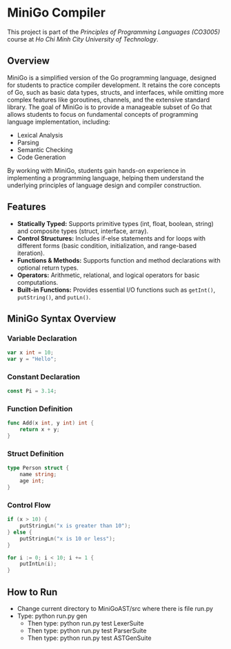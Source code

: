 # MiniGo Compiler
This project is part of the *Principles of Programming Languages (CO3005)* course at *Ho Chi Minh City University of Technology*.
## Overview
MiniGo is a simplified version of the Go programming language, designed for students to practice compiler development. It retains the core concepts of Go, such as basic data types, structs, and interfaces, while omitting more complex features like goroutines, channels, and the extensive standard library. The goal of MiniGo is to provide a manageable subset of Go that allows students to focus on fundamental concepts of programming language implementation, including:

- Lexical Analysis
- Parsing
- Semantic Checking
- Code Generation

By working with MiniGo, students gain hands-on experience in implementing a programming language, helping them understand the underlying principles of language design and compiler construction.

## Features
- **Statically Typed:** Supports primitive types (int, float, boolean, string) and composite types (struct, interface, array).
- **Control Structures:** Includes if-else statements and for loops with different forms (basic condition, initialization, and range-based iteration).
- **Functions & Methods:** Supports function and method declarations with optional return types.
- **Operators:** Arithmetic, relational, and logical operators for basic computations.
- **Built-in Functions:** Provides essential I/O functions such as `getInt()`, `putString()`, and `putLn()`.

## MiniGo Syntax Overview
### Variable Declaration
```go
var x int = 10;
var y = "Hello";
```
### Constant Declaration
```go
const Pi = 3.14;
```
### Function Definition
```go
func Add(x int, y int) int {
    return x + y;
}
```
### Struct Definition
```go
type Person struct {
    name string;
    age int;
}
```
### Control Flow
```go
if (x > 10) {
    putStringLn("x is greater than 10");
} else {
    putStringLn("x is 10 or less");
}
```
```go
for i := 0; i < 10; i += 1 {
    putIntLn(i);
}
```

## How to Run
- Change current directory to MiniGoAST/src where there is file run.py
- Type: python run.py gen 
  + Then type: python run.py test LexerSuite
  + Then type: python run.py test ParserSuite
  + Then type: python run.py test ASTGenSuite


